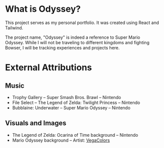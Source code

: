 # What is Odyssey?
This project serves as my personal portfolio. It was created using React and Tailwind.

The project name, "Odyssey" is indeed a reference to Super Mario Odyssey. While I will not be traveling to different kingdoms and fighting Bowser, I will be tracking experiences and projects here.

# External Attributions

## Music
- Trophy Gallery – Super Smash Bros. Brawl – Nintendo
- File Select – The Legend of Zelda: Twilight Princess – Nintendo
- Bubblaine: Underwater – Super Mario Odyssey – Nintendo

## Visuals and Images
- The Legend of Zelda: Ocarina of Time background – Nintendo
- Mario Odyssey background – Artist: [VegaColors](https://www.deviantart.com/vegacolors/art/Odyssey-658369902)